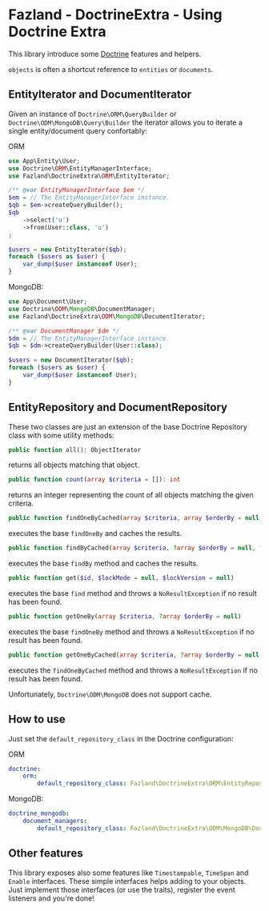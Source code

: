 Fazland - DoctrineExtra - Using Doctrine Extra
==============================================

This library introduce some [Doctrine](https://github.com/doctrine/orm) features and helpers.

`objects` is often a shortcut reference to `entities` or `documents`.

EntityIterator and DocumentIterator
---------------------------------------
Given an instance of `Doctrine\ORM\QueryBuilder` or `Doctrine\ODM\MongoDB\Query\Builder` the iterator allows you to iterate a single entity/document query confortably:

ORM
```php
use App\Entity\User;
use Doctrine\ORM\EntityManagerInterface;
use Fazland\DoctrineExtra\ORM\EntityIterator;

/** @var EntityManagerInterface $em */
$em = // The EntityManagerInterface instance.
$qb = $em->createQueryBuilder();
$qb
    ->select('u')
    ->from(User::class, 'u')
;

$users = new EntityIterator($qb);
foreach ($users as $user) {
    var_dump($user instanceof User);
}
```

MongoDB:
```php
use App\Document\User;
use Doctrine\ODM\MongoDB\DocumentManager;
use Fazland\DoctrineExtra\ODM\MongoDB\DocumentIterator;

/** @var DocumentManager $dm */
$dm = // The EntityManagerInterface instance.
$qb = $dm->createQueryBuilder(User::class);

$users = new DocumentIterator($qb);
foreach ($users as $user) {
    var_dump($user instanceof User);
}
```

EntityRepository and DocumentRepository
---------------------------------------
These two classes are just an extension of the base Doctrine Repository class with some utility methods:
```php
public function all(): ObjectIterator
```
returns all objects matching that object.

```php
public function count(array $criteria = []): int
```
returns an integer representing the count of all objects matching the given criteria.

```php
public function findOneByCached(array $criteria, array $orderBy = null, int $ttl = 28800)
```
executes the base `findOneBy` and caches the results.

```php
public function findByCached(array $criteria, ?array $orderBy = null, ?int $limit = null, ?int $offset = null, int $ttl = 28800)
```
executes the base `findBy` method and caches the results.

```php
public function get($id, $lockMode = null, $lockVersion = null)
```
executes the base `find` method and throws a `NoResultException` if no result has been found.

```php
public function getOneBy(array $criteria, ?array $orderBy = null)
```
executes the base `findOneBy` method and throws a `NoResultException` if no result has been found.

```php
public function getOneByCached(array $criteria, ?array $orderBy = null, int $ttl = 28800)
```

executes the `findOneByCached` method and throws a `NoResultException` if no result has been found.

Unfortunately, `Doctrine\ODM\MongoDB` does not support cache.

How to use
----------
Just set the `default_repository_class` in the Doctrine configuration:

ORM
```yaml
doctrine:
    orm:
        default_repository_class: Fazland\DoctrineExtra\ORM\EntityRepository
```

MongoDB:
```yaml
doctrine_mongodb:
    document_managers:
        default_repository_class: Fazland\DoctrineExtra\ODM\MongoDB\DocumentRepository
```

Other features
--------------
This library exposes also some features like `Timestampable`, `TimeSpan` and `Enable` interfaces.
These simple interfaces helps adding to your objects. Just implement those interfaces (or use the traits), register the event listeners and you're done!
